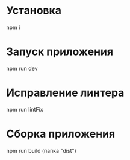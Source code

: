 #  Установка  

 npm i

 #  Запуск приложения 

 npm run dev

 #  Исправление линтера

 npm run lintFix

  #  Сборка приложения

 npm run build (папка "dist")

 
